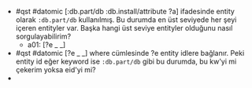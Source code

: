 - #qst #datomic [:db.part/db :db.install/attribute ?a] ifadesinde entity olarak `:db.part/db` kullanılmış. Bu durumda en üst seviyede her şeyi içeren entityler var. Başka hangi üst seviye entityler olduğunu nasıl sorgulayabilirim?
	- a01: [?e _ _]
- #qst #datomic [?e _ _] where cümlesinde ?e entity idlere bağlanır. Peki entity id eğer keyword ise `:db.part/db` gibi bu durumda, bu kw'yi mi çekerim yoksa eid'yi mi?
-